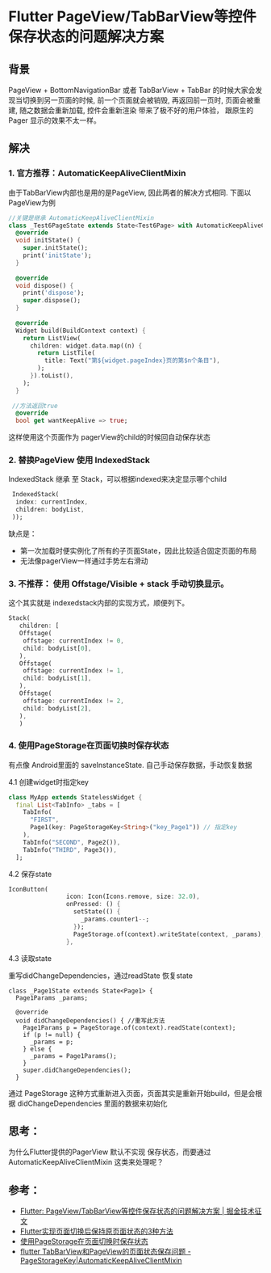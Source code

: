 #  Flutter PageView/TabBarView等控件保存状态的问题解决方案
## 背景

PageView + BottomNavigationBar 或者 TabBarView + TabBar 的时候大家会发现当切换到另一页面的时候, 前一个页面就会被销毁, 再返回前一页时, 页面会被重建, 随之数据会重新加载, 控件会重新渲染 带来了极不好的用户体验， 跟原生的Pager 显示的效果不太一样。

## 解决
### 1. 官方推荐：AutomaticKeepAliveClientMixin

由于TabBarView内部也是用的是PageView, 因此两者的解决方式相同. 下面以PageView为例

```dart
//关键是继承 AutomaticKeepAliveClientMixin
class _Test6PageState extends State<Test6Page> with AutomaticKeepAliveClientMixin {
  @override
  void initState() {
    super.initState();
    print('initState');
  }
 
  @override
  void dispose() {
    print('dispose');
    super.dispose();
  }
 
  @override
  Widget build(BuildContext context) {
    return ListView(
      children: widget.data.map((n) {
        return ListTile(
          title: Text("第${widget.pageIndex}页的第$n个条目"),
        );
      }).toList(),
    );
  }
 
 //方法返回true
  @override
  bool get wantKeepAlive => true;

```

这样使用这个页面作为 pagerView的child的时候回自动保存状态


### 2. 替换PageView 使用 IndexedStack
IndexedStack 继承 至 Stack，可以根据indexed来决定显示哪个child

```dart
 IndexedStack(
  index: currentIndex,
  children: bodyList,
 ));
```
缺点是：
- 第一次加载时便实例化了所有的子页面State，因此比较适合固定页面的布局
- 无法像pagerView一样通过手势左右滑动

### 3. 不推荐： 使用 Offstage/Visible + stack 手动切换显示。

这个其实就是 indexedstack内部的实现方式，顺便列下。

```dart
Stack(
   children: [
   Offstage(
    offstage: currentIndex != 0,
    child: bodyList[0],
   ),
   Offstage(
    offstage: currentIndex != 1,
    child: bodyList[1],
   ),
   Offstage(
    offstage: currentIndex != 2,
    child: bodyList[2],
   ),
   )
```

### 4. 使用PageStorage在页面切换时保存状态
有点像 Android里面的 saveInstanceState. 自己手动保存数据，手动恢复数据

4.1 创建widget时指定key
```dart
class MyApp extends StatelessWidget {
  final List<TabInfo> _tabs = [
    TabInfo(
      "FIRST", 
      Page1(key: PageStorageKey<String>("key_Page1")) // 指定key
    ), 
    TabInfo("SECOND", Page2()),
    TabInfo("THIRD", Page3()),
  ];
```

4.2 保存state
```dart
IconButton(
                icon: Icon(Icons.remove, size: 32.0),
                onPressed: () {
                  setState(() {
                    _params.counter1--;
                  });
                  PageStorage.of(context).writeState(context, _params);
                },

```

4.3 读取state

重写didChangeDependencies，通过readState 恢复state
```
class _Page1State extends State<Page1> {
  Page1Params _params;

  @override
  void didChangeDependencies() { //重写此方法
    Page1Params p = PageStorage.of(context).readState(context);
    if (p != null) {
      _params = p;
    } else {
      _params = Page1Params();
    }
    super.didChangeDependencies();
  }
```

通过 PageStorage 这种方式重新进入页面，页面其实是重新开始build，但是会根据 didChangeDependencies 里面的数据来初始化

## 思考：

为什么Flutter提供的PagerView 默认不实现 保存状态，而要通过 AutomaticKeepAliveClientMixin 这类来处理呢？ 

## 参考：
- [Flutter: PageView/TabBarView等控件保存状态的问题解决方案 | 掘金技术征文](https://blog.csdn.net/weixin_33980459/article/details/87995111)
- [Flutter实现页面切换后保持原页面状态的3种方法](https://www.jb51.net/article/157680.htm)
- [使用PageStorage在页面切换时保存状态](https://blog.csdn.net/vitaviva/article/details/105313672)
- [flutter TabBarView和PageView的页面状态保存问题 - PageStorageKey|AutomaticKeepAliveClientMixin](https://blog.csdn.net/zhumj_zhumj/article/details/102700305)
